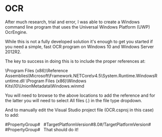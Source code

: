 # OCR

After much research, trial and error, I was able to create a Windows 
command line program that uses the Universal Windows Platform (UWP) OcrEngine.

While this is not a fully developed solution it's enough to get you started if 
you need a simple, fast OCR program on Windows 10 and Windows Server 2012R2.

The key to success in doing this is to include the proper references at:

  \Program Files (x86)\Reference Assemblies\Microsoft\Framework\.NETCore\v4.5\System.Runtime.WindowsRuntime.dll
  \Program Files (x86)\Windows Kits\10\UnionMetadata\Windows.winmd 
  
You will need to browse to the above locations to add the reference and for the latter you will need to select All files (*.*) in the file type dropdown.

And to manually edit the Visual Studio project file (OCR.csproj in this case) to add:
  
  #PropertyGroup#
    #TargetPlatformVersion#8.0#/TargetPlatformVersion#
  #PropertyGroup#
  
That should do it!
